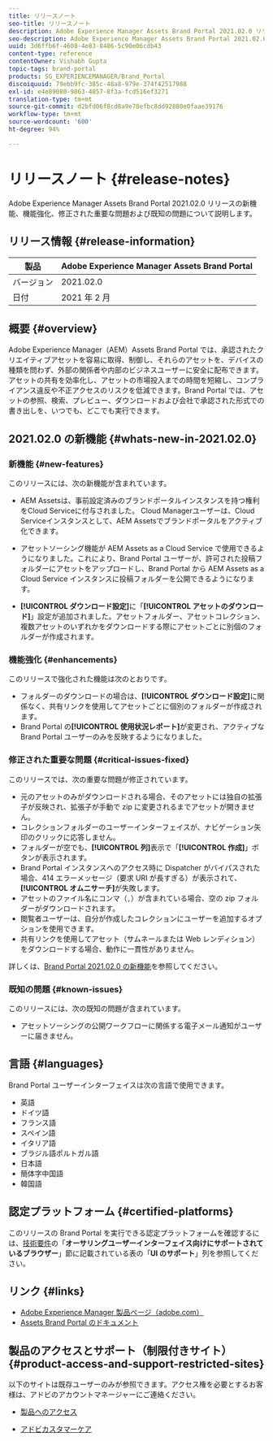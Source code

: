```yaml
---
title: リリースノート
seo-title: リリースノート
description: Adobe Experience Manager Assets Brand Portal 2021.02.0 リリースの機能、機能強化、修正された重要な問題および既知の問題について説明します。
seo-description: Adobe Experience Manager Assets Brand Portal 2021.02.0 リリースの機能強化、修正された重要な問題および既知の問題について説明します。
uuid: 3d6ffb6f-4608-4e83-8486-5c90e06cdb43
content-type: reference
contentOwner: Vishabh Gupta
topic-tags: brand-portal
products: SG_EXPERIENCEMANAGER/Brand_Portal
discoiquuid: 79ebb9fc-385c-48a8-979e-374f42517988
exl-id: e4e89080-9863-4857-8f3a-fcd516ef3271
translation-type: tm+mt
source-git-commit: d2bfd06f8cd8a9e78efbc8dd92880e0faae39176
workflow-type: tm+mt
source-wordcount: '600'
ht-degree: 94%

---
```


# リリースノート {#release-notes}

Adobe Experience Manager Assets Brand Portal 2021.02.0 リリースの新機能、機能強化、修正された重要な問題および既知の問題について説明します。

## リリース情報 {#release-information}

| 製品 | Adobe Experience Manager Assets Brand Portal |
|---|---|
| バージョン | 2021.02.0 |
| 日付 | 2021 年 2 月 |

## 概要 {#overview}

Adobe Experience Manager（AEM）Assets Brand Portal では、承認されたクリエイティブアセットを容易に取得、制御し、それらのアセットを、デバイスの種類を問わず、外部の関係者や内部のビジネスユーザーに安全に配布できます。アセットの共有を効率化し、アセットの市場投入までの時間を短縮し、コンプライアンス違反や不正アクセスのリスクを低減できます。Brand Portal では、アセットの参照、検索、プレビュー、ダウンロードおよび会社で承認された形式での書き出しを、いつでも、どこでも実行できます。

## 2021.02.0 の新機能 {#whats-new-in-2021.02.0}

### 新機能 {#new-features}

このリリースには、次の新機能が含まれています。

* AEM Assetsは、事前設定済みのブランドポータルインスタンスを持つ権利をCloud Serviceに付与されました。 Cloud Managerユーザーは、Cloud Serviceインスタンスとして、AEM Assetsでブランドポータルをアクティブ化できます。

* アセットソーシング機能が AEM Assets as a Cloud Service で使用できるようになりました。これにより、Brand Portal ユーザーが、許可された投稿フォルダーにアセットをアップロードし、Brand Portal から AEM Assets as a Cloud Service インスタンスに投稿フォルダーを公開できるようになります。

* **[!UICONTROL ダウンロード設定]**&#x200B;に「**[!UICONTROL アセットのダウンロード]**」設定が追加されました。アセットフォルダー、アセットコレクション、複数アセットのいずれかをダウンロードする際にアセットごとに別個のフォルダーが作成されます。

<!-- 
* The **[!UICONTROL Download]** dialog is revamped in a list view with additional options to exclude the renditions which are not required, apply the same set of rules for similar asset types, and download the selected asset renditions. See [steps to download assets from Brand Portal](https://docs.adobe.com/content/help/en/experience-manager-brand-portal/using/download/brand-portal-download-assets.html#download-assets).
-->

<!--
* The new **[!UICONTROL Download]** dialog now appears with all the renditions of the selected assets or folders containing assets in a list view, wherein the Brand Portal users can apply same set of renditions for similar asset types and download the selected asset renditions. 
-->

<!-- 
* Navigation to the **[!UICONTROL Files]**, **[!UICONTROL Collections]**, and **[!UICONTROL Shared Links]** is now possible from all the Brand Portal pages in one-click.  

* The **[!UICONTROL Renditions]** panel in the asset details page now allows the Brand Portal users to select the original asset and (or) specific asset renditions, and directly download them from the **[!UICONTROL Renditions]** panel without having to open the **[!UICONTROL Download]** dialog. See [download assets from asset details page](https://docs.adobe.com/content/help/en/experience-manager-brand-portal/using/download/brand-portal-download-assets.html#download-assets-from-asset-details-page).
-->

<!--
Brand Portal users can exclude specific renditions which are not required and directly download the original asset and its renditions from the **[!UICONTROL Renditions]** panel on the asset details page. 
-->

<!-- 
* In addition to the existing **[!UICONTROL Download]** configurations, the Brand Portal administrators can also [configure permissions for different group of users](https://docs.adobe.com/content/help/en/experience-manager-brand-portal/using/download/brand-portal-download-assets.html#configure-download-permissions) to view and (or) download the original asset and its renditions from the asset details page. These configurations will define who can access and (or) download the asset renditions.
-->

### 機能強化 {#enhancements}

このリリースで強化された機能は次のとおりです。

* フォルダーのダウンロードの場合は、**[!UICONTROL ダウンロード設定]**&#x200B;に関係なく、共有リンクを使用してアセットごとに個別のフォルダーが作成されます。
* Brand Portal の&#x200B;**[!UICONTROL 使用状況レポート]**&#x200B;が変更され、アクティブな Brand Portal ユーザーのみを反映するようになりました。

<!--
* The threshold of session timeout for the guest users has been reduced from 2 hours to 15 minutes.
* The additional **[!UICONTROL View pages]** option has been removed for multi-page PDFs as the user can now view the PDF pages from the Adobe Document Cloud Viewer.
-->


### 修正された重要な問題 {#critical-issues-fixed}

このリリースでは、次の重要な問題が修正されています。

* 元のアセットのみがダウンロードされる場合、そのアセットには独自の拡張子が反映され、拡張子が手動で zip に変更されるまでアセットが開きません。
* コレクションフォルダーのユーザーインターフェイスが、ナビゲーション矢印のクリックに応答しません。
* フォルダーが空でも、**[!UICONTROL 列]**&#x200B;表示で「**[!UICONTROL 作成]**」ボタンが表示されます。
* Brand Portal インスタンスへのアクセス時に Dispatcher がバイパスされた場合、414 エラーメッセージ（要求 URI が長すぎる）が表示されて、**[!UICONTROL オムニサーチ]**&#x200B;が失敗します。
* アセットのファイル名にコンマ（`,`）が含まれている場合、空の zip フォルダーがダウンロードされます。
* 閲覧者ユーザーは、自分が作成したコレクションにユーザーを追加するオプションを使用できます。
* 共有リンクを使用してアセット（サムネールまたは Web レンディション）をダウンロードする場合、動作に一貫性がありません。

詳しくは、[Brand Portal 2021.02.0 の新機能](whats-new.md)を参照してください。


### 既知の問題 {#known-issues}

このリリースには、次の既知の問題が含まれています。

* アセットソーシングの公開ワークフローに関係する電子メール通知がユーザーに届きません。

<!--
### Known Issues {#known-issues}

This release includes the following known issue:

* Search on the **[!UICONTROL Asset Reports]** shows processing on the product interface with no search result.
* The video DM encodes are not visible to the non-admin users on the asset details page.
* The alignment of the size of individual asset renditions and total download size is distorted in the Download dialog.
-->


<!--
* Download Settings configuration to configure asset download from Brand Portal. Fast download, custom renditions, and system renditions are the available configurations. 
-->

<!--
* Document Viewer has been introduced to enhance the PDF viewing experience. New options are available for viewing the PDF files in Brand Portal.

* Advances in the asset download process which improves the Brand Portal user experience while [downloading assets from Brand Portal](brand-portal-download-assets.md). Brand Portal administrators can configure **[!UICONTROL Fast Download]**, **[!UICONTROL Custom Renditions]**, and **[!UICONTROL System Renditions]** from the **[!UICONTROL Download]** settings. 

For details, see [what's new in Brand Portal 6.4.7](whats-new.md). 

### Critical Issues Fixed {#critical-issues-fixed-647}

This release includes fixes to the following critical issues:

* The viewer users are not permitted to share link for collections but the option to share is visible to them on the product interface.

* The **[!UICONTROL Download]** button on the options bar does not list all the licensed assets of the selected folder.

* The search takes longer to show the results for certain keywords.

* The **[!UICONTROL Agree]** and **[!UICONTROL Disagree]** check boxes does not appear on bulk selection of licensed and unlicensed assets during download.

* Filter-based search shows processing on the product interface with no search result. 

* The assets do not download from share link if the shared folder contains numerous and large assets.


### Known Issues {#known-issues-647}

This release includes the following known issues:

* If multiple assets are selected, license text does not appear on clicking Terms and Conditions on the license agreement page during download using share link.   

-->

## 言語 {#languages}

Brand Portal ユーザーインターフェイスは次の言語で使用できます。

* 英語
* ドイツ語
* フランス語
* スペイン語
* イタリア語
* ブラジル語ポルトガル語
* 日本語
* 簡体字中国語
* 韓国語

## 認定プラットフォーム  {#certified-platforms}

このリリースの Brand Portal を実行できる認定プラットフォームを確認するには、[技術要件](https://helpx.adobe.com/jp/experience-manager/6-4/sites/deploying/using/technical-requirements.html)の「**オーサリングユーザーインターフェイス向けにサポートされているブラウザー**」節に記載されている表の「**UI のサポート**」列を参照してください。

## リンク {#links}

* [Adobe Experience Manager 製品ページ（adobe.com）](http://www.adobe.com/jp/marketing-cloud/experience-manager.html)
* [Assets Brand Portal のドキュメント](https://helpx.adobe.com/jp/experience-manager/brand-portal/user-guide.html)

## 製品のアクセスとサポート（制限付きサイト） {#product-access-and-support-restricted-sites}

以下のサイトは既存ユーザーのみが参照できます。アクセス権を必要とするお客様は、アドビのアカウントマネージャーにご連絡ください。

<!--
* [https://daycare.day.com](https://daycare.day.com) 
-->

* [製品へのアクセス](https://login.marketing.adobe.com)

* [アドビカスタマーケア](https://helpx.adobe.com/jp/contact.html)
